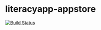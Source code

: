 # literacyapp-appstore

[![Build Status](https://travis-ci.org/literacyapp-org/literacyapp-appstore.svg?branch=master)](https://travis-ci.org/literacyapp-org/literacyapp-appstore)
